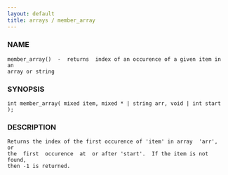 ```yaml
---
layout: default
title: arrays / member_array
---
```


### NAME

    member_array()  -  returns  index of an occurence of a given item in an
    array or string


### SYNOPSIS

    int member_array( mixed item, mixed * | string arr, void | int start );


### DESCRIPTION

    Returns the index of the first occurence of 'item' in array  'arr',  or
    the  first  occurence  at  or after 'start'.  If the item is not found,
    then -1 is returned.
